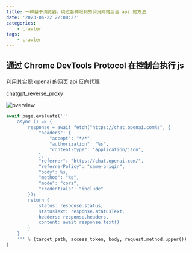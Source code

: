 ```yaml
---
title: 一种基于浏览器，绕过各种限制的调用网站后台 api 的方法
date: '2023-04-22 22:08:27'
categories:
    - crawler
tags:
    - crawler
---
```


## 通过 Chrome DevTools Protocol 在控制台执行 js

利用其实现 openai 的网页 api 反向代理

[chatgpt_reverse_proxy](https://github.com/dreamhunter2333/chatgpt_reverse_proxy)

![overview](https://github.com/dreamhunter2333/chatgpt_reverse_proxy/blob/main/overview.png)

```python
await page.evaluate('''
    async () => {
        response = await fetch("https://chat.openai.com%s", {
            "headers": {
                "accept": "*/*",
                "authorization": "%s",
                "content-type": "application/json",
            },
            "referrer": "https://chat.openai.com/",
            "referrerPolicy": "same-origin",
            "body": %s,
            "method": "%s",
            "mode": "cors",
            "credentials": "include"
        });
        return {
            status: response.status,
            statusText: response.statusText,
            headers: response.headers,
            content: await response.text()
        }
    }
    ''' % (target_path, access_token, body, request.method.upper())
)
```
